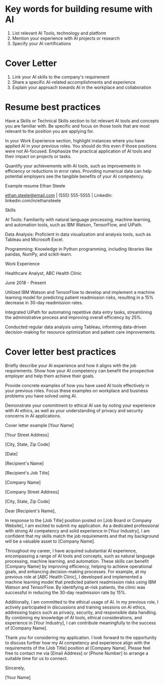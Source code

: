 # Key words for building resume with AI
1. List relevant AI Tools, technology and platform
2. Mention your experience with AI projects or research
3. Specify your AI certifications

# Cover Letter
1. Link your AI skills to the company's requirement
2. Share a specific AI-related accomplishments and experience
3. Explain your approach towards AI in the workplace and collaboration

# Resume best practices 
Have a Skills or Technical Skills section to list relevant AI tools and concepts you are familiar with. Be specific and focus on those tools that are most relevant to the position you are applying for. 

In your Work Experience section, highlight instances where you have applied AI in your previous roles. You should do this even if those positions were not AI-focused. Emphasize the practical application of AI tools and their impact on projects or tasks. 

Quantify your achievements with AI tools, such as improvements in efficiency or reductions in error rates. Providing numerical data can help potential employers see the tangible benefits of your AI competency. 

Example resume 
Ethan Steele 

ethan.steele@email.com | (555) 555-5555 | LinkedIn: linkedin.com/in/ethansteele 

Skills 

AI Tools: Familiarity with natural language processing, machine learning, and automation tools, such as IBM Watson, TensorFlow, and UiPath. 

Data Analysis: Proficient in data visualization and analysis tools, such as Tableau and Microsoft Excel. 

Programming: Knowledge in Python programming, including libraries like pandas, NumPy, and scikit-learn. 

Work Experience 

Healthcare Analyst, ABC Health Clinic 

June 2018 - Present 

Utilized IBM Watson and TensorFlow to develop and implement a machine learning model for predicting patient readmission risks, resulting in a 15% decrease in 30-day readmission rates. 

Integrated UiPath for automating repetitive data entry tasks, streamlining the administrative process and improving overall efficiency by 25%. 

Conducted regular data analysis using Tableau, informing data-driven decision-making for resource optimization and patient care improvements. 

# Cover letter best practices 
Briefly describe your AI experience and how it aligns with the job requirements. Show how your AI competency can benefit the prospective employer and help them achieve their goals. 

Provide concrete examples of how you have used AI tools effectively in your previous roles. Focus these examples on workplace and business problems you have solved using AI. 

Demonstrate your commitment to ethical AI use by noting your experience with AI ethics, as well as your understanding of privacy and security concerns in AI applications. 

Cover letter example 
[Your Name] 

[Your Street Address] 

[City, State, Zip Code] 

[Date]   

[Recipient's Name] 

[Recipient's Job Title] 

[Company Name] 

[Company Street Address] 

[City, State, Zip Code] 

Dear [Recipient's Name], 

In response to the [Job Title] position posted on [Job Board or Company Website], I am excited to submit my application. As a dedicated professional with strong AI competency and solid experience in [Your Industry], I am confident that my skills match the job requirements and that my background will be a valuable asset to [Company Name]. 

Throughout my career, I have acquired substantial AI experience, encompassing a range of AI tools and concepts, such as natural language processing, machine learning, and automation. These skills can benefit [Company Name] by improving efficiency, helping to achieve operational goals, and enhancing decision-making processes. For example, at my previous role at [ABC Health Clinic], I developed and implemented a machine learning model that predicted patient readmission risks using IBM Watson and TensorFlow. By identifying at-risk patients, the clinic was successful in reducing the 30-day readmission rate by 15%. 

Additionally, I am committed to the ethical usage of AI. In my previous role, I actively participated in discussions and training sessions on AI ethics, addressing topics such as privacy, security, and responsible data handling. By combining my knowledge of AI tools, ethical considerations, and experience in [Your Industry], I can contribute meaningfully to the success of [Company Name]. 

Thank you for considering my application. I look forward to the opportunity to discuss further how my AI competency and experience align with the requirements of the [Job Title] position at [Company Name]. Please feel free to contact me via [Email Address] or [Phone Number] to arrange a suitable time for us to connect. 

Sincerely, 

[Your Name] 